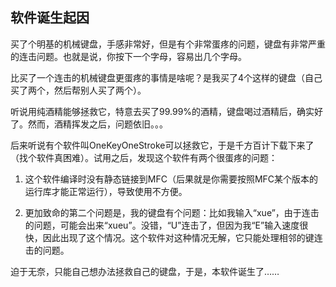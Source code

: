 ## 软件诞生起因

买了个明基的机械键盘，手感非常好，但是有个非常蛋疼的问题，键盘有非常严重的连击问题。也就是说，你按下一个字母，容易出几个字母。

比买了一个连击的机械键盘更蛋疼的事情是啥呢？是我买了4个这样的键盘（自己买了两个，然后帮别人买了两个）。

听说用纯酒精能够拯救它，特意去买了99.99%的酒精，键盘喝过酒精后，确实好了。然而，酒精挥发之后，问题依旧。。。

后来听说有个软件叫OneKeyOneStroke可以拯救它，于是千方百计下载下来了（找个软件真困难）。试用之后，发现这个软件有两个很蛋疼的问题：

1. 这个软件编译时没有静态链接到MFC（后果就是你需要按照MFC某个版本的运行库才能正常运行），导致使用不方便。

2. 更加致命的第二个问题是，我的键盘有个问题：比如我输入“xue”，由于连击的问题，可能会出来“xueu”。没错，“U”连击了，但因为我“E”输入速度很快，因此出现了这个情况。这个软件对这种情况无解，它只能处理相邻的键连击的问题。

迫于无奈，只能自己想办法拯救自己的键盘，于是，本软件诞生了…… 

